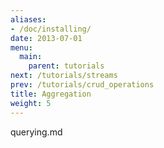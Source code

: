 ```yaml
---
aliases:
- /doc/installing/
date: 2013-07-01
menu:
  main:
    parent: tutorials
next: /tutorials/streams
prev: /tutorials/crud_operations
title: Aggregation
weight: 5
---
```

querying.md